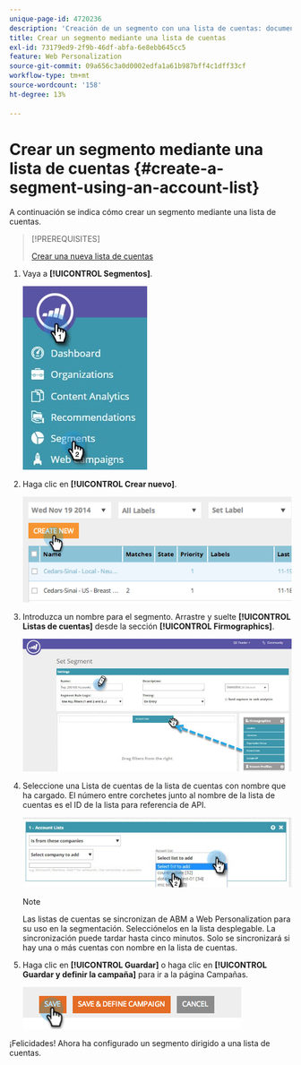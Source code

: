 ```yaml
---
unique-page-id: 4720236
description: 'Creación de un segmento con una lista de cuentas: documentos de Marketo, documentación del producto'
title: Crear un segmento mediante una lista de cuentas
exl-id: 73179ed9-2f9b-46df-abfa-6e8ebb645cc5
feature: Web Personalization
source-git-commit: 09a656c3a0d0002edfa1a61b987bff4c1dff33cf
workflow-type: tm+mt
source-wordcount: '158'
ht-degree: 13%

---
```


# Crear un segmento mediante una lista de cuentas {#create-a-segment-using-an-account-list}

A continuación se indica cómo crear un segmento mediante una lista de cuentas.

>[!PREREQUISITES]
>
>[Crear una nueva lista de cuentas](/help/marketo/product-docs/target-account-management/target/account-lists.md)

1. Vaya a **[!UICONTROL Segmentos]**.

   ![](assets/new-dropdown-segments-hand-no-account-list.jpg)

1. Haga clic en **[!UICONTROL Crear nuevo]**.

   ![](assets/image2014-11-19-19-3a33-3a47.png)

1. Introduzca un nombre para el segmento. Arrastre y suelte **[!UICONTROL Listas de cuentas]** desde la sección **[!UICONTROL Firmographics]**.

   ![](assets/set-segment-hands.jpg)

1. Seleccione una Lista de cuentas de la lista de cuentas con nombre que ha cargado. El número entre corchetes junto al nombre de la lista de cuentas es el ID de la lista para referencia de API.

   ![](assets/select-list-for-segment-hands.jpg)

   >[!NOTE]
   >
   >Las listas de cuentas se sincronizan de ABM a Web Personalization para su uso en la segmentación. Selecciónelos en la lista desplegable. La sincronización puede tardar hasta cinco minutos. Solo se sincronizará si hay una o más cuentas con nombre en la lista de cuentas.

1. Haga clic en **[!UICONTROL Guardar]** o haga clic en **[!UICONTROL Guardar y definir la campaña]** para ir a la página Campañas.

   ![](assets/image2014-11-19-19-3a48-3a20.png)

¡Felicidades! Ahora ha configurado un segmento dirigido a una lista de cuentas.

